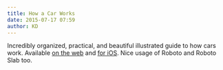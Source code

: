 ```yaml
---
title: How a Car Works
date: 2015-07-17 07:59
author: KD
---
```

Incredibly organized, practical, and beautiful illustrated guide to how cars work. Available [on the web](http://www.howacarworks.com/brakes/replacing-a-handbrake-cable) and [for iOS](https://itunes.apple.com/app/how-a-car-works/id961583774). Nice usage of Roboto and Roboto Slab too. 